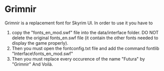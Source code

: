 Grimnir
=======

Grimnir is a replacement font for Skyrim UI. In order to use it you have to 
1.  copy the "fonts_en_mod.swf" file into the data/interface folder. DO NOT delete the original fonts_en.swf file (it contain the other fonts needed to display the game properly). 
2.  Then you must open the fontconfig.txt file and add the command 
    fontlib "Interface\fonts_en_mod.swf"
3.  Then you must replace every occurence of the name "Futura" by "Grimnir" And Voilà.
